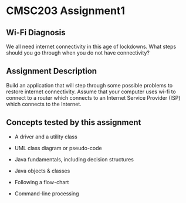 # CMSC203 Assignment1

## Wi-Fi Diagnosis

We all need internet connectivity in this age of lockdowns.  What steps should you go through when you do not have connectivity?  

## Assignment Description

Build an application that will step through some possible problems to restore internet connectivity.  Assume that your computer uses wi-fi to connect to a router which connects to an Internet Service Provider (ISP) which connects to the Internet.

## Concepts tested by this assignment

+ A driver and a utility class 

+ UML class diagram or pseudo-code

+ Java fundamentals, including decision structures 

+ Java objects & classes 

+ Following a flow-chart

+ Command-line processing


